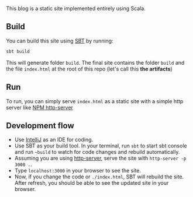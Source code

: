 This blog is a static site implemented entirely using Scala.

## Build

You can build this site using [SBT][sbt] by running:
```bash
sbt build
```

This will generate folder `build`. The final site contains the folder `build`
and the file `index.html` at the root of this repo
(let's call this **the artifacts**)

## Run

To run, you can simply serve `index.html` as a static site with a simple
http server like [NPM http-server][npm_hs]

## Development flow

- Use [IntelliJ] as an IDE for coding.
- Use SBT as your build tool. In your terminal, run `sbt` to start sbt console
 and run `~build` to watch for code changes and rebuild automatically.
- Assuming you are using [http-server][npm_hs], serve the site with
`http-server -p 3000 .`.
- Type `localhost:3000` in your browser to see the site.
- Now, if you change the code or `./index.html`, SBT will rebuild the site.
After refresh, you should be able to see the updated site in your browser.


[sbt]: https://www.scala-sbt.org/download.html
[npm_hs]: https://www.npmjs.com/package/http-server
[intellij]: https://www.jetbrains.com/idea/
